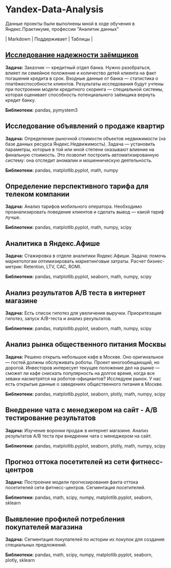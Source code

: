# Yandex-Data-Analysis
Данные проекты были выполнены мной в ходе обучения в Яндекс.Практикуме, профессии "Аналитик данных"

| Markdown              | Поддерживает           | Таблицы                     |
## [Исследование надежности заёмщиков](http://www.ur.ac.rw) 
**Задача:** Заказчик — кредитный отдел банка. Нужно разобраться, влияет ли семейное положение и количество детей клиента на факт погашения кредита в срок. Входные данные от банка — статистика о платёжеспособности клиентов. Результаты исследования будут учтены при построении модели кредитного скоринга — специальной системы, которая оценивает способность потенциального заёмщика вернуть кредит банку.

**Библиотеки:** pandas, pymystem3

## Исследование объявлений о продаже квартир
**Задача:** Определение рыночной стоимости объектов недвижимости (на базе данных ресурса Яндекс.Недвижимость). Задача — установить параметры, которые в той или иной степени оказывают влиение на финальную стоимость. Это позволит построить автоматизированную систему: она отследит аномалии и мошенническую деятельность.

**Библиотеки:** pandas, matplotlib.pyplot, math, numpy

## Определение перспективного тарифа для телеком компании
**Задача:** Анализ тарифов мобильного оператора. Необходимо проанализировать поведение клиентов и сделать вывод — какой тариф лучше.

**Библиотеки:** pandas, matplotlib.pyplot, math, numpy, scipy

## Аналитика в Яндекс.Афише
**Задача:** Стажировка в отделе аналитики Яндекс.Афиши. Задача: помочь маркетологам оптимизировать маркетинговые затраты. Расчет бизнес-метрик: Retention, LTV, CAC, ROMI.

**Библиотеки:** pandas, matplotlib.pyplot, seaborn, math, numpy, scipy

## Анализ результатов A/B теста в интернет магазине
**Задача:** Есть список гипотез для увеличения выручки. Приоритезация гипотез, запуск A/B-теста и анализ рехультатов.

**Библиотеки:** pandas, matplotlib.pyplot, seaborn, math, numpy, scipy

## Анализ рынка общественного питания Москвы
**Задача:** Решено открыть небольшое кафе в Москве. Оно оригинальное — гостей должны обслуживать роботы. Проект многообещающий, но дорогой. Инвесторов интересует текущее положение дел на рынке — сможет ли кафе снискать популярность на долгое время, когда все зеваки насмотрятся на роботов-официантов? Исследуем рынок. У нас есть открытые данные о заведениях общественного питания в Москве.

**Библиотеки:** pandas, matplotlib.pyplot, seaborn, plotly, math, numpy, scipy

## Внедрение чата с менеджером на сайт - A/B тестирование результатов
**Задача:** Изучение воронки продаж в интернет магазине. Анализ результатов A/B теста при внедрении чата с менеджером на сайт.

**Библиотеки:** pandas, matplotlib.pyplot, seaborn, plotly, math, numpy, scipy

## Прогноз оттока посетителей из сети фитнесс-центров
**Задача:** Построение модели прогнозирования факта оттока посетителей сети фитнесс-центров. Сегментация посетителей.

**Библиотеки:** pandas, math, scipy, numpy, matplotlib.pyplot, seaborn, sklearn

## Выявление профилей потребления покупателей магазина
**Задача:** Сегментация покупателей по истории их покупок для создания специальных предложений.

**Библиотеки:** pandas, math, scipy, numpy, matplotlib.pyplot, seaborn, plotly, sklearn
